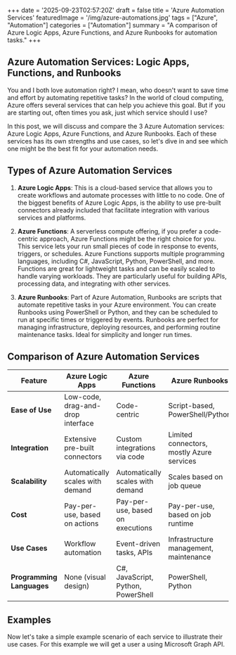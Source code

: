 +++
date = '2025-09-23T02:57:20Z'
draft = false
title = 'Azure Automation Services'
featuredImage = '/img/azure-automations.jpg'
tags = ["Azure", "Automation"]
categories = ["Automation"]
summary = "A comparison of Azure Logic Apps, Azure Functions, and Azure Runbooks for automation tasks."
+++

## Azure Automation Services: Logic Apps, Functions, and Runbooks
You and I both love automation right? I mean, who doesn't want to save time and effort by automating repetitive tasks? In the world of cloud computing, Azure offers several services that can help you achieve this goal. But if you are starting out, often times you ask, just which service should I use?

In this post, we will discuss and compare the 3 Azure Automation services: Azure Logic Apps, Azure Functions, and Azure Runbooks. Each of these services has its own strengths and use cases, so let's dive in and see which one might be the best fit for your automation needs.

## Types of Azure Automation Services

1. **Azure Logic Apps**: This is a cloud-based service that allows you to create workflows and automate processes with little to no code. One of the biggest benefits of Azure Logic Apps, is the ability to use pre-built connectors already included that facilitate integration with various services and platforms.

2. **Azure Functions**: A serverless compute offering, if you prefer a code-centric approach, Azure Functions might be the right choice for you. This service lets your run small pieces of code in response to events, triggers, or schedules. Azure Functions supports multiple programming languages, including C#, JavaScript, Python, PowerShell, and more. Functions are great for lightweight tasks and can be easily scaled to handle varying workloads. They are particularly useful for building APIs, processing data, and integrating with other services.

3. **Azure Runbooks**: Part of Azure Automation, Runbooks are scripts that automate repetitive tasks in your Azure environment. You can create Runbooks using PowerShell or Python, and they can be scheduled to run at specific times or triggered by events. Runbooks are perfect for managing infrastructure, deploying resources, and performing routine maintenance tasks. Ideal for simplicity and longer run times.

## Comparison of Azure Automation Services
| Feature                  | Azure Logic Apps                     | Azure Functions                     | Azure Runbooks                      |
|--------------------------|-------------------------------------|------------------------------------|-------------------------------------|
| **Ease of Use**          | Low-code, drag-and-drop interface   | Code-centric                       | Script-based, PowerShell/Python     |
| **Integration**          | Extensive pre-built connectors      | Custom integrations via code       | Limited connectors, mostly Azure services |
| **Scalability**          | Automatically scales with demand    | Automatically scales with demand   | Scales based on job queue           |
| **Cost**                 | Pay-per-use, based on actions       | Pay-per-use, based on executions    | Pay-per-use, based on job runtime    |
| **Use Cases**            | Workflow automation                | Event-driven tasks, APIs           | Infrastructure management, maintenance |
| **Programming Languages**| None (visual design)                | C#, JavaScript, Python, PowerShell | PowerShell, Python                     |    

## Examples
Now let's take a simple example scenario of each service to illustrate their use cases.
For this example we will get a user a using Microsoft Graph API.

